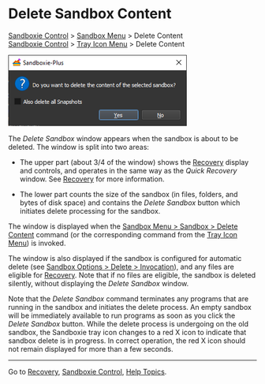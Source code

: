 # Delete Sandbox Content

[Sandboxie Control](SP_SBControl.md) > [Sandbox Menu](SP_SBControl_SandboxMenu.md) > Delete Content  
[Sandboxie Control](SP_SBControl.md) > [Tray Icon Menu](SP_TrayIconMenu.md) > Delete Content

![](../Media/SP_DeleteSandboxContent.png)

The _Delete Sandbox_ window appears when the sandbox is about to be deleted. The window is split into two areas:

*   The upper part (about 3/4 of the window) shows the [Recovery](SP_Recovery.md) display and controls, and operates in the same way as the _Quick Recovery_ window. See [Recovery](SP_Recovery.md) for more information.

*   The lower part counts the size of the sandbox (in files, folders, and bytes of disk space) and contains the _Delete Sandbox_ button which initiates delete processing for the sandbox.

The window is displayed when the [Sandbox Menu > Sandbox > Delete Content](SP_SBControl_SandboxMenu.md#sandbox-menu) command (or the corresponding command from the [Tray Icon Menu](SP_TrayIconMenu.md)) is invoked.

The window is also displayed if the sandbox is configured for automatic delete (see [Sandbox Options > Delete > Invocation](DeleteSettings.md#invocation)), and any files are eligible for [Recovery](SP_Recovery.md). Note that if no files are eligible, the sandbox is deleted silently, without displaying the _Delete Sandbox_ window.

Note that the _Delete Sandbox_ command terminates any programs that are running in the sandbox and initiates the delete process. An empty sandbox will be immediately available to run programs as soon as you click the _Delete Sandbox_ button. While the delete process is undergoing on the old sandbox, the Sandboxie tray icon changes to a red X icon to indicate that sandbox delete is in progress. In correct operation, the red X icon should not remain displayed for more than a few seconds.

* * *

Go to [Recovery](SP_Recovery.md), [Sandboxie Control](SP_SBControl.md), [Help Topics](HelpTopics.md).
